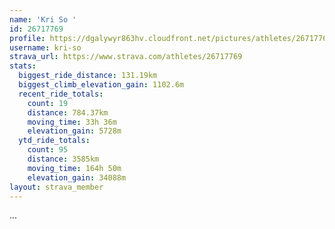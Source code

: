 ```yaml
---
name: 'Kri So '
id: 26717769
profile: https://dgalywyr863hv.cloudfront.net/pictures/athletes/26717769/7761026/14/large.jpg
username: kri-so
strava_url: https://www.strava.com/athletes/26717769
stats:
  biggest_ride_distance: 131.19km
  biggest_climb_elevation_gain: 1102.6m
  recent_ride_totals:
    count: 19
    distance: 784.37km
    moving_time: 33h 36m
    elevation_gain: 5728m
  ytd_ride_totals:
    count: 95
    distance: 3585km
    moving_time: 164h 50m
    elevation_gain: 34088m
layout: strava_member
--- 
```

...
